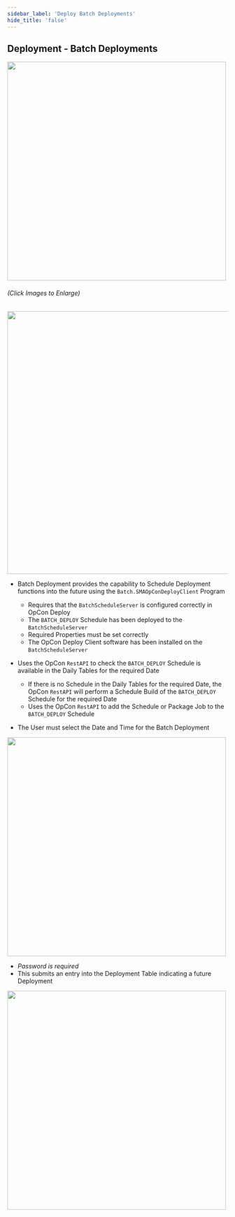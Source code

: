 ```yaml
---
sidebar_label: 'Deploy Batch Deployments'
hide_title: 'false'
---
```


## Deployment - Batch Deployments

<a href="imgdeploy/Deployimg069.png" target="_blank"><img src="imgdeploy/Deployimg069.png" width="500"></img></a>

###### (Click Images to Enlarge)

<a href="imgdeploy/Deployimg070.png" target="_blank"><img src="imgdeploy/Deployimg070.png" width="600"></img></a>

* Batch Deployment provides the capability to Schedule Deployment functions into the future using the ```Batch.SMAOpConDeployClient``` Program
    * Requires that the ```BatchScheduleServer``` is configured correctly in OpCon Deploy
    * The ```BATCH_DEPLOY``` Schedule has been deployed to the ```BatchScheduleServer```
    * Required Properties must be set correctly
    * The OpCon Deploy Client software has been installed on the ```BatchScheduleServer```

* Uses the OpCon ```RestAPI``` to check the ```BATCH_DEPLOY``` Schedule is available in the Daily Tables for the required Date
    * If there is no Schedule in the Daily Tables for the required Date, the OpCon ```RestAPI``` will perform a Schedule Build of the ```BATCH_DEPLOY``` Schedule for the required Date
    * Uses the OpCon ```RestAPI``` to add the Schedule or Package Job to the ```BATCH_DEPLOY``` Schedule

* The User must select the Date and Time for the Batch Deployment

<a href="imgdeploy/Deployimg071.png" target="_blank"><img src="imgdeploy/Deployimg071.png" width="500"></img></a>

* _Password is required_
* This submits an entry into the Deployment Table indicating a future Deployment

<a href="imgdeploy/Deployimg072.png" target="_blank"><img src="imgdeploy/Deployimg072.png" width="500"></img></a>